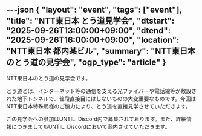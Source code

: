 ---json
{
    "layout": "event",
    "tags": ["event"],
    "title": "NTT東日本 とう道見学会",
    "dtstart": "2025-09-26T13:00:00+09:00",
    "dtend": "2025-09-26T16:00:00+09:00",
    "location": "NTT東日本 都内某ビル",
    "summary": "NTT東日本のとう道の見学会",
    "ogp_type": "article"
}
---

NTT東日本のとう道の見学会です。

とう道とは、インターネット等の通信を支える光ファイバーや電話線等が敷設された地下トンネルで、普段直接目にはしないものの大変重要なものです。今回はNTT東日本特殊局様のご協力により、とう道を直接見学させていただきます。

この見学会への参加はUNTIL. Discord内で募集されております。また、詳細情報につきましてもUNTIL. Discordにおいて案内させていただきます。